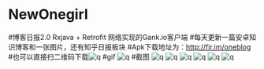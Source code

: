 # NewOnegirl
#博客日报2.0 Rxjava + Retrofit 网络实现的Gank.io客户端
#每天更新一篇安卓知识博客和一张图片，还有知乎日报板块
#Apk下载地址为：http://fir.im/oneblog
#也可以直接扫二维码下载![q](https://raw.githubusercontent.com/fangxiaogang/phot/master/onegrilsao.png)
#gif
![q](https://github.com/fangxiaogang/phot/blob/master/one.gif?raw=true)
#截图
![q](https://raw.githubusercontent.com/fangxiaogang/phot/master/a.png)
![q](https://raw.githubusercontent.com/fangxiaogang/phot/master/a.png)
![q](https://raw.githubusercontent.com/fangxiaogang/phot/master/333.png)
![q](https://raw.githubusercontent.com/fangxiaogang/phot/master/444.png)
![q](https://raw.githubusercontent.com/fangxiaogang/phot/master/555.png)
![q](https://raw.githubusercontent.com/fangxiaogang/phot/master/666.png)
